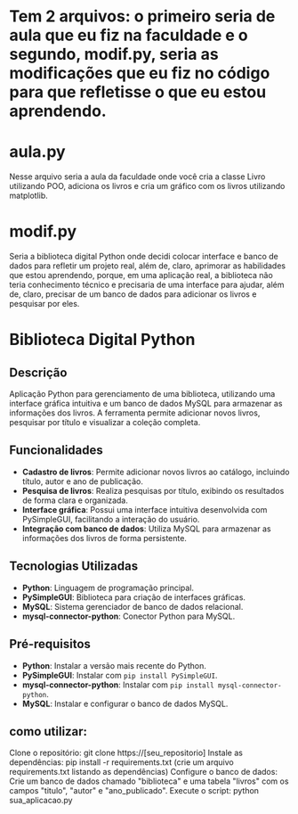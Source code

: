 # Tem 2 arquivos: o primeiro seria de aula que eu fiz na faculdade e o segundo, modif.py, seria as modificações que eu fiz no código para que refletisse o que eu estou aprendendo.

# aula.py 
Nesse arquivo seria a aula da faculdade onde você cria a classe Livro utilizando POO, adiciona os livros e cria um gráfico com os livros utilizando matplotlib.

# modif.py
Seria a biblioteca digital Python onde decidi colocar interface e banco de dados para refletir um projeto real, além de, claro, aprimorar as habilidades que estou aprendendo, porque, em uma aplicação real, a biblioteca não teria conhecimento técnico e precisaria de uma interface para ajudar, além de, claro, precisar de um banco de dados para adicionar os livros e pesquisar por eles.

# Biblioteca Digital Python

## Descrição
Aplicação Python para gerenciamento de uma biblioteca, utilizando uma interface gráfica intuitiva e um banco de dados MySQL para armazenar as informações dos livros. A ferramenta permite adicionar novos livros, pesquisar por título e visualizar a coleção completa.

## Funcionalidades
- **Cadastro de livros**: Permite adicionar novos livros ao catálogo, incluindo título, autor e ano de publicação.
- **Pesquisa de livros**: Realiza pesquisas por título, exibindo os resultados de forma clara e organizada.
- **Interface gráfica**: Possui uma interface intuitiva desenvolvida com PySimpleGUI, facilitando a interação do usuário.
- **Integração com banco de dados**: Utiliza MySQL para armazenar as informações dos livros de forma persistente.

## Tecnologias Utilizadas
- **Python**: Linguagem de programação principal.
- **PySimpleGUI**: Biblioteca para criação de interfaces gráficas.
- **MySQL**: Sistema gerenciador de banco de dados relacional.
- **mysql-connector-python**: Conector Python para MySQL.

## Pré-requisitos
- **Python**: Instalar a versão mais recente do Python.
- **PySimpleGUI**: Instalar com `pip install PySimpleGUI`.
- **mysql-connector-python**: Instalar com `pip install mysql-connector-python`.
- **MySQL**: Instalar e configurar o banco de dados MySQL.

## como utilizar:
Clone o repositório: git clone https://[seu_repositorio]
Instale as dependências: pip install -r requirements.txt (crie um arquivo requirements.txt listando as dependências)
Configure o banco de dados: Crie um banco de dados chamado "biblioteca" e uma tabela "livros" com os campos "titulo", "autor" e "ano_publicado".
Execute o script: python sua_aplicacao.py